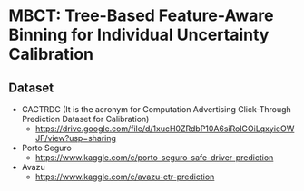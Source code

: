 # MBCT: Tree-Based Feature-Aware Binning for Individual Uncertainty Calibration 
## Dataset
- CACTRDC (It is the acronym for Computation Advertising Click-Through Prediction Dataset for Calibration)
  - https://drive.google.com/file/d/1xucH0ZRdbP10A6siRolGOiLqxyieOWJF/view?usp=sharing
- Porto Seguro
  - https://www.kaggle.com/c/porto-seguro-safe-driver-prediction
- Avazu
  - https://www.kaggle.com/c/avazu-ctr-prediction
